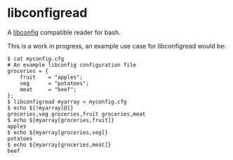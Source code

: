libconfigread
=============

A [libconfig](http://www.hyperrealm.com/libconfig/) compatible reader for bash.

This is a work in progress, an example use case for libconfigread would be:

```
$ cat myconfig.cfg
# An example libconfig configuration file
groceries = {
    fruit    = "apples";
    veg      = "potatoes";
    meat     = "beef";
};
$ libconfigread myarray < myconfig.cfg
$ echo ${!myarray[@]}
groceries,veg groceries,fruit groceries,meat
$ echo ${myarray[groceries,fruit]}
apples
$ echo ${myarray[groceries,veg]}
potatoes
$ echo ${myarray[groceries,meat]}
beef
```

